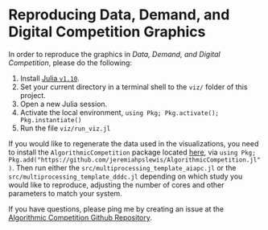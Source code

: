 # Reproducing Data, Demand, and Digital Competition Graphics

In order to reproduce the graphics in *Data, Demand, and Digital Competition*, please do the following:

1. Install [Julia `v1.10`](https://julialang.org).
2. Set your current directory in a terminal shell to the `viz/` folder of this project.
3. Open a new Julia session.
4. Activate the local environment, `using Pkg; Pkg.activate(); Pkg.instantiate()`
5. Run the file `viz/run_viz.jl`

If you would like to regenerate the data used in the visualizations, you need to install the `AlgorithmicCompetition` package located [here](https://github.com/jeremiahpslewis/AlgorithmicCompetition.jl), via `using Pkg; Pkg.add("https://github.com/jeremiahpslewis/AlgorithmicCompetition.jl")`. Then run either the `src/multiprocessing_template_aiapc.jl` or the `src/multiprocessing_template_dddc.jl` depending on which study you would like to reproduce, adjusting the number of cores and other parameters to match your system.

If you have questions, please ping me by creating an issue at the [Algorithmic Competition Github Repository](https://github.com/jeremiahpslewis/AlgorithmicCompetition.jl).
